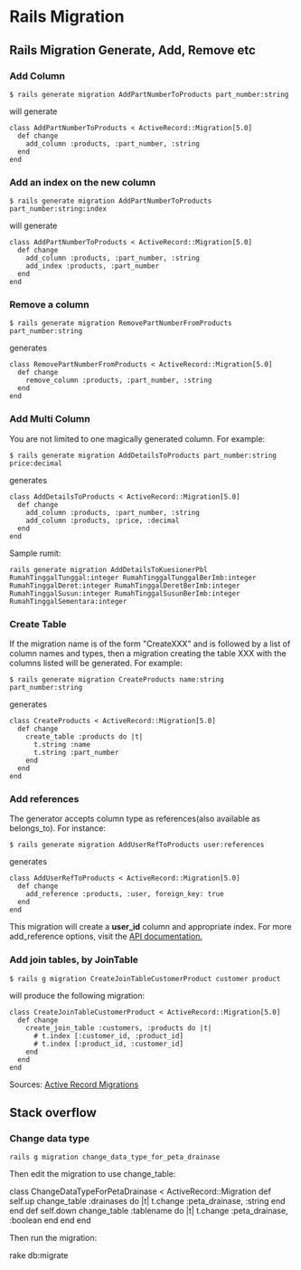 # Rails Migration

## Rails Migration Generate, Add, Remove etc

### Add Column

	$ rails generate migration AddPartNumberToProducts part_number:string

will generate

	class AddPartNumberToProducts < ActiveRecord::Migration[5.0]
	  def change
	    add_column :products, :part_number, :string
	  end
	end

### Add an index on the new column

	$ rails generate migration AddPartNumberToProducts part_number:string:index

will generate

	class AddPartNumberToProducts < ActiveRecord::Migration[5.0]
	  def change
	    add_column :products, :part_number, :string
	    add_index :products, :part_number
	  end
	end

### Remove a column

	$ rails generate migration RemovePartNumberFromProducts part_number:string

generates

	class RemovePartNumberFromProducts < ActiveRecord::Migration[5.0]
	  def change
	    remove_column :products, :part_number, :string
	  end
	end	

### Add Multi Column

You are not limited to one magically generated column. For example:

	$ rails generate migration AddDetailsToProducts part_number:string price:decimal
	
generates

	class AddDetailsToProducts < ActiveRecord::Migration[5.0]
	  def change
	    add_column :products, :part_number, :string
	    add_column :products, :price, :decimal
	  end
	end

Sample rumit:

	rails generate migration AddDetailsToKuesionerPbl RumahTinggalTunggal:integer RumahTinggalTunggalBerImb:integer RumahTinggalDeret:integer RumahTinggalDeretBerImb:integer RumahTinggalSusun:integer RumahTinggalSusunBerImb:integer RumahTinggalSementara:integer	

### Create Table

If the migration name is of the form "CreateXXX" and is followed by a list of column names and types, then a migration creating the table XXX with the columns listed will be generated. For example:

	$ rails generate migration CreateProducts name:string part_number:string

generates

	class CreateProducts < ActiveRecord::Migration[5.0]
	  def change
	    create_table :products do |t|
	      t.string :name
	      t.string :part_number
	    end
	  end
	end

### Add references  

The generator accepts column type as references(also available as belongs_to). For instance:

	$ rails generate migration AddUserRefToProducts user:references

generates

	class AddUserRefToProducts < ActiveRecord::Migration[5.0]
	  def change
	    add_reference :products, :user, foreign_key: true
	  end
	end

This migration will create a **user_id** column and appropriate index. For more add_reference options, visit the [API documentation.](http://api.rubyonrails.org/classes/ActiveRecord/ConnectionAdapters/SchemaStatements.html#method-i-add_reference)

### Add join tables, by **JoinTable**

	$ rails g migration CreateJoinTableCustomerProduct customer product

will produce the following migration:

	class CreateJoinTableCustomerProduct < ActiveRecord::Migration[5.0]
	  def change
	    create_join_table :customers, :products do |t|
	      # t.index [:customer_id, :product_id]
	      # t.index [:product_id, :customer_id]
	    end
	  end
	end

Sources: [Active Record Migrations](http://edgeguides.rubyonrails.org/active_record_migrations.html)

## Stack overflow

### Change data type

	rails g migration change_data_type_for_peta_drainase

Then edit the migration to use change_table:

class ChangeDataTypeForPetaDrainase < ActiveRecord::Migration
  def self.up
    change_table :drainases do |t|
      t.change :peta_drainase, :string
    end
  end
  def self.down
    change_table :tablename do |t|
      t.change :peta_drainase, :boolean
    end
  end
end

Then run the migration:

rake db:migrate	